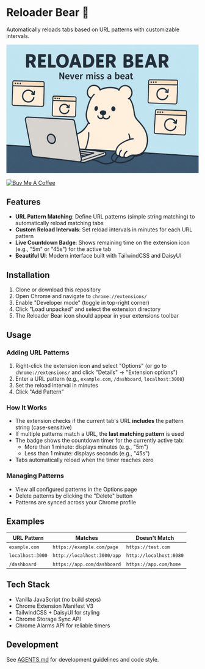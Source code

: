 # Reloader Bear 🐻

Automatically reloads tabs based on URL patterns with customizable intervals.

![](./docs/poster.jpeg)

<a href="https://buymeacoffee.com/riiiiiiiiiina" target="_blank"><img src="https://cdn.buymeacoffee.com/buttons/v2/default-blue.png" alt="Buy Me A Coffee" style="height: 60px !important;width: 217px !important;" ></a>

## Features

- **URL Pattern Matching**: Define URL patterns (simple string matching) to automatically reload matching tabs
- **Custom Reload Intervals**: Set reload intervals in minutes for each URL pattern
- **Live Countdown Badge**: Shows remaining time on the extension icon (e.g., "5m" or "45s") for the active tab
- **Beautiful UI**: Modern interface built with TailwindCSS and DaisyUI

## Installation

1. Clone or download this repository
2. Open Chrome and navigate to `chrome://extensions/`
3. Enable "Developer mode" (toggle in top-right corner)
4. Click "Load unpacked" and select the extension directory
5. The Reloader Bear icon should appear in your extensions toolbar

## Usage

### Adding URL Patterns

1. Right-click the extension icon and select "Options" (or go to `chrome://extensions/` and click "Details" → "Extension options")
2. Enter a URL pattern (e.g., `example.com`, `/dashboard`, `localhost:3000`)
3. Set the reload interval in minutes
4. Click "Add Pattern"

### How It Works

- The extension checks if the current tab's URL **includes** the pattern string (case-sensitive)
- If multiple patterns match a URL, the **last matching pattern** is used
- The badge shows the countdown timer for the currently active tab:
  - More than 1 minute: displays minutes (e.g., "5m")
  - Less than 1 minute: displays seconds (e.g., "45s")
- Tabs automatically reload when the timer reaches zero

### Managing Patterns

- View all configured patterns in the Options page
- Delete patterns by clicking the "Delete" button
- Patterns are synced across your Chrome profile

## Examples

| URL Pattern      | Matches                     | Doesn't Match           |
| ---------------- | --------------------------- | ----------------------- |
| `example.com`    | `https://example.com/page`  | `https://test.com`      |
| `localhost:3000` | `http://localhost:3000/app` | `http://localhost:8080` |
| `/dashboard`     | `https://app.com/dashboard` | `https://app.com/home`  |

## Tech Stack

- Vanilla JavaScript (no build steps)
- Chrome Extension Manifest V3
- TailwindCSS + DaisyUI for styling
- Chrome Storage Sync API
- Chrome Alarms API for reliable timers

## Development

See [AGENTS.md](AGENTS.md) for development guidelines and code style.
